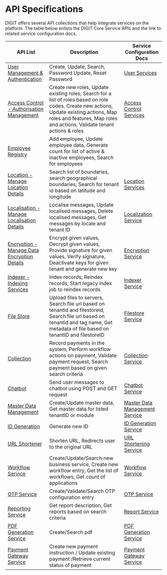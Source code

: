 # API Specifications

DIGIT offers several API collections that help integrate services on the platform. The table below enlists the DIGIT Core Service APIs and the link to related service configuration docs.

| API List                                                                                                          | Description                                                                                                                                                                                                          | Service Configuration Docs                                                                                                                          |
| ----------------------------------------------------------------------------------------------------------------- | -------------------------------------------------------------------------------------------------------------------------------------------------------------------------------------------------------------------- | --------------------------------------------------------------------------------------------------------------------------------------------------- |
| [User Management & Authentication](user.md)                                                                       | Create, Update, Search, Password Update, Reset Password                                                                                                                                                              | [User Services](../core-services/user-services.md)                                                                                                  |
| [Access Control - Authorisation Management](https://core.digit.org/master/platform/specifications/access-control) | Create new roles, Update existing roles, Search for a list of roles based on role codes, Create new actions, Update existing actions, Map roles and features, Map roles and actions, Validate tenant actions & roles | [Access Control Services](../core-services/access-control-services.md)                                                                              |
| [Employee Registry](https://core.digit.org/master/platform/specifications/employee)                               | Add employee, Update employee data, Generate count for list of active & inactive employees, Search for employees                                                                                                     |                                                                                                                                                     |
| [Location - Manage Location Details](https://core.digit.org/master/platform/specifications/location)              | Search list of boundaries, search geographical boundaries, Search for tenant id based on latitude and longitude                                                                                                      | [Location Services](../core-services/location-services.md)                                                                                          |
| [Localisation - Manage Localisation Details](https://core.digit.org/master/platform/specifications/localisation)  | Localise messages, Update localised messages, Delete localised messages, Get messages by locale and tenant ID                                                                                                        | [Localization Service](../core-services/localization-service/)                                                                                      |
| [Encryption - Manage Data Encryption Details](https://core.digit.org/master/platform/specifications/encryption)   | Encrypt given values, Decrypt given values, Provide signature for given values, Verify signature, Deactivate keys for given tenant and generate new key                                                              | [Encryption Service](../core-services/encryption-service/)                                                                                          |
| [Indexer - Indexing Services](https://core.digit.org/master/platform/specifications/indexer)                      | Index records, Reindex records, Start legacy index job to reindex records                                                                                                                                            | [Indexer Service](../core-services/indexer-service/)                                                                                                |
| [File Store](https://core.digit.org/master/platform/specifications/file-store)                                    | Upload files to servers, Search file url based on tenantid and filestoreid, Search file url based on tenantid and tag name, Get metadata of file based on tenantID and filestoreID                                   | [Filestore Service](../core-services/filestore-service.md)                                                                                          |
| [Collection](https://core.digit.org/master/platform/specifications/collection)                                    | Record payments in the system, Perform workflow actions on payment, Validate payment request, Search payment based on given search criteria                                                                          | [Collection Service](https://urban.digit.org/platform/configure-digit/services-overview/business-services/collection-service/collection-service-v2) |
| [Chatbot](https://core.digit.org/master/platform/specifications/chat-bot)                                         | Send user messages to chatbot using POST and GET request                                                                                                                                                             | [Chatbot Service](../core-services/chatbot-service.md)                                                                                              |
| [Master Data Management](https://core.digit.org/master/platform/specifications/master-data-management)            | Create/Update master data, Get master data for listed tenantID or module                                                                                                                                             | [Master Data Management Service](../core-services/mdms-master-data-management-service/)                                                             |
| [ID Generation](https://core.digit.org/master/platform/specifications/id-generation)                              | Generate new ID                                                                                                                                                                                                      | [ID Generation Service](../core-services/id-generation-service.md)                                                                                  |
| [URL Shortener](https://core.digit.org/master/platform/specifications/url-shortner)                               | Shorten URL, Redirects user to the original URL                                                                                                                                                                      | [URL Shortening Service](../core-services/url-shortening-service.md)                                                                                |
| [Workflow Service](https://core.digit.org/master/platform/specifications/workflow-service)                        | Create/Update/Search new business service, Create new workflow entry, Get the list of workflows, Get count of applications                                                                                           | [Workflow Service](../core-services/workflow-service/)                                                                                              |
| [OTP Service](https://core.digit.org/master/platform/specifications/otp-service)                                  | Create/Validate/Search OTP configuration entry                                                                                                                                                                       | [OTP Service](../core-services/otp-service.md)                                                                                                      |
| [Reporting Service](https://core.digit.org/master/platform/specifications/reporting-service)                      | Get report description, Get reports based on search criteria                                                                                                                                                         | [Report Service](../core-services/report-service/)                                                                                                  |
| [PDF Generation Service](https://core.digit.org/master/platform/specifications/pdf-generation-service)            | Create/Search pdf                                                                                                                                                                                                    | [PDF Generation Service](../core-services/pdf-generation-service.md)                                                                                |
| [Payment Gateway Service](https://core.digit.org/master/platform/specifications/payment-gateway-service)          | Create new payment instruction / Update existing payment /Retrieve current status of payment                                                                                                                         | [Payment Gateway Service](../core-services/payment-gateway-service.md)                                                                              |

